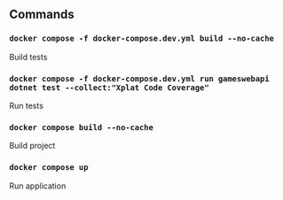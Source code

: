 ## Commands

### `docker compose -f docker-compose.dev.yml build --no-cache`

Build tests

### `docker compose -f docker-compose.dev.yml run gameswebapi dotnet test --collect:"Xplat Code Coverage"`

Run tests

### `docker compose build --no-cache`

Build project

### `docker compose up`

Run application